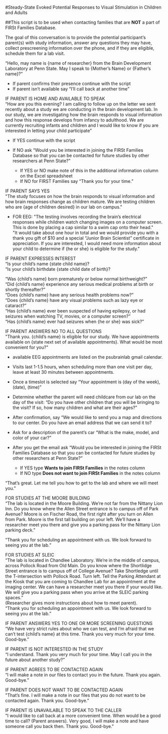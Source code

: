#Steady-State Evoked Potential Responses to Visual Stimulation in Children and Adults  

##This script is to be used when contacting families that are **NOT** a part of FIRSt Families Database.  

The goal of this conversation is to provide the potential participant’s parent(s) with study information, answer any questions they may have, collect prescreening information over the phone, and if they are eligible, schedule them for a lab visit.

“Hello, may name is {name of researcher} from the Brain Development Laboratory at Penn State. May I speak to {Mother’s Name} or {Father’s name}?”

- If parent confirms their presence continue with the script  
- If parent isn’t available say “I’ll call back at another time”  

IF PARENT IS HOME AND AVAILABLE TO SPEAK  
“How are you this evening? I am calling to follow up on the letter we sent recently about a study we are conducting in the brain development lab. In our study, we are investigating how the brain responds to visual information and how this response develops from infancy to adulthood. We are currently recruiting infants and children and I would like to know if you are interested in letting your child participate”  

  - If YES continue with the script  

  - If NO ask “Would you be interested in joining the FIRSt Families Database so that you can be contacted for future studies by other researchers at Penn State?”  
    - If YES or NO make note of this in the additional information column on the Excel spreadsheet  
    - If NO for FIRST Families say “Thank you for your time.”  

IF PARENT SAYS YES  
"The study focuses on how the brain responds to visual information and how brain responses change as children mature. We are testing children who are {age of children desired} in our lab on campus."  
  - FOR EEG: "The testing involves recording the brain’s electrical responses while children watch changing images on a computer screen. This is done by placing a cap similar to a swim cap onto their head."  
"It would take about one hour in total and we would provide you with a thank you gift of $10 and a special “Junior Brain Scientist” certificate in appreciation. If you are interested, I would need more information about your child to determine if {he or she} is eligible for the study."    

IF PARENT EXPRESSES INTEREST  
“Is your child’s name {state child name}?  
“Is your child’s birthdate {state child date of birth}?  

“Was {child’s name} born prematurely or below normal birthweight?”  
“Did {child’s name} experience any serious medical problems at birth or shortly thereafter?”  
“Does {child’s name} have any serious health problems now?”  
“Does {child’s name} have any visual problems such as lazy eye or cataract?”  
“Has {child’s name} ever been suspected of having epilepsy, or had seizures when watching TV, movies, or a computer screen?”  
“Has {child’s name} ever had seizures when {he or she} was sick?” 

IF PARENT ANSWERS NO TO ALL QUESTIONS   
"Thank you. {child’s name} is eligible for our study. We have appointments available on {state next set of available appointments}. What would be most convenient for you?"  
  - available EEG appointments are listed on the psubrainlab gmail calendar.  
  - Visits last 1-1.5 hours, when scheduling more than one visit per day, leave at least 30 minutes between appointments.  

- Once a timeslot is selected say “Your appointment is (day of the week), (date), (time)”  

- Determine whether the parent will need childcare from our lab on the day of the visit: “Do you have other children that you will be bringing to the visit? If so, how many children and what are their ages?”  

- After confirmation, say “We would like to send you a map and directions to our center. Do you have an email address that we can send it to?  

- Ask for a description of the parent’s car “What is the make, model, and color of your car?”  

- After you get the email ask “Would you be interested in joining the FIRSt Families Database so that you can be contacted for future studies by other researchers at Penn State?”  

  - If YES type **Wants to join FIRSt Families** in the notes column  
  - If NO type **Does not want to join FIRSt Families** in the notes column  

“That’s great. Let me tell you how to get to the lab and where we will meet you.”  

FOR STUDIES AT THE MOORE BUILDING  
“The lab is located in the Moore Building. We’re not far from the Nittany Lion Inn. Do you know where the Allen Street entrance is to campus off of Park Avenue? Moore is on Fischer Road, the first right after you turn on Allen from Park. Moore is the first tall building on your left. We’ll have a researcher meet you there and give you a parking pass for the Nittany Lion parking deck.”  

“Thank you for scheduling an appointment with us. We look forward to seeing you at the lab.”  

FOR STUDIES AT SLEIC  
“The lab is located in Chandlee Laboratory. We’re in the middle of campus, across Pollock Road from Old Main. Do you know where the Shortlidge Street entrance is to campus off of College Avenue? Take Shortledge until the T-intersection with Pollock Road. Turn left. Tell the Parking Attendant at the Kiosk that you are coming to Chandlee Lab for an appointment at the imaging center. We can have a researcher meet you there if your would like. We will give you a parking pass when you arrive at the SLEIC parking spaces.”  
(Researcher gives more instructions about how to meet parent).  
“Thank you for scheduling an appointment with us. We look forward to seeing you at the lab.”  

IF PARENT ANSWERS YES TO ONE OR MORE SCREENING QUESTIONS  
“We have very strict rules about who we can test, and I’m afraid that we can’t test {child’s name} at this time. Thank you very much for your time. Good-bye.”  

IF PARENT IS NOT INTERESTED IN THE STUDY  
“I understand. Thank you very much for your time. May I call you in the future about another study?”  

IF PARENT AGREES TO BE CONTACTED AGAIN  
“I will make a note in our files to contact you in the future. Thank you again. Good-bye.”   

IF PARENT DOES NOT WANT TO BE CONTACTED AGAIN  
"That’s fine. I will make a note in our files that you do not want to be contacted again. Thank you. Good-bye.”  

IF PARENT IS UNAVAILABLE TO SPEAK TO THE CALLER  
"I would like to call back at a more convenient time. When would be a good time to call? (Parent answers). Very good, I will make a note and have someone call you back then. Thank you. Good-bye."  

